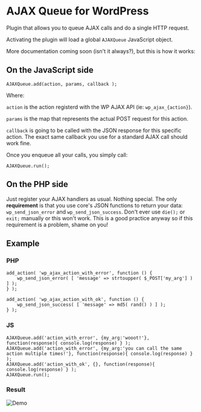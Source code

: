 # AJAX Queue for WordPress

Plugin that allows you to queue AJAX calls and do a single HTTP request.

Activating the plugin will load a global `AJAXQueue` JavaScript object.

More documentation coming soon (isn't it always?), but this is how it works:

## On the JavaScript side

`AJAXQueue.add(action, params, callback );`

Where:

`action` is the action registerd with the WP AJAX API (ie: `wp_ajax_{action}`).

`params` is the map that represents the actual POST request for this action.

`callback` is going to be called with the JSON response for this specific action. The exact same callback you use for a standard AJAX call should work fine.

Once you enqueue all your calls, you simply call:

`AJAXQueue.run();`


## On the PHP side

Just register your AJAX handlers as usual. Nothing special. 
The only **requirement** is that you use core's JSON functions to return your data:
`wp_send_json_error` and `wp_send_json_success`. Don't ever use `die();` or `exit;` manually or this won't work.
This is a good practice anyway so if this requirement is a problem, shame on you!

## Example

### PHP

```
add_action( 'wp_ajax_action_with_error', function () {
	wp_send_json_error( [ 'message' => strtoupper( $_POST['my_arg'] ) ] );
} );

add_action( 'wp_ajax_action_with_ok', function () {
	wp_send_json_success( [ 'message' => md5( rand() ) ] );
} );

```

### JS

```
AJAXQueue.add('action_with_error', {my_arg:'wooot!'}, function(response){ console.log(response) } );
AJAXQueue.add('action_with_error', {my_arg:'you can call the same action multiple times!'}, function(response){ console.log(response) } );
AJAXQueue.add('action_with_ok', {}, function(response){ console.log(response) } );
AJAXQueue.run();
```

### Result



![Demo](https://cldup.com/_6Nk2aprb9.gif)

